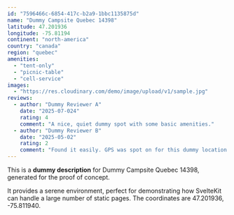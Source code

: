 ```yaml
---
id: "7596466c-6854-417c-b2a9-1bbc1135875d"
name: "Dummy Campsite Quebec 14398"
latitude: 47.201936
longitude: -75.81194
continent: "north-america"
country: "canada"
region: "quebec"
amenities:
  - "tent-only"
  - "picnic-table"
  - "cell-service"
images:
  - "https://res.cloudinary.com/demo/image/upload/v1/sample.jpg"
reviews:
  - author: "Dummy Reviewer A"
    date: "2025-07-024"
    rating: 4
    comment: "A nice, quiet dummy spot with some basic amenities."
  - author: "Dummy Reviewer B"
    date: "2025-05-02"
    rating: 2
    comment: "Found it easily. GPS was spot on for this dummy location."
---
```


This is a **dummy description** for Dummy Campsite Quebec 14398, generated for the proof of concept.

It provides a serene environment, perfect for demonstrating how SvelteKit can handle a large number of static pages. The coordinates are 47.201936, -75.811940.
